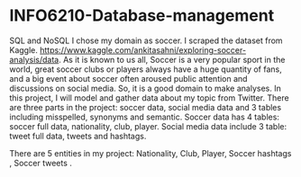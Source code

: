 # INFO6210-Database-management
SQL and NoSQL
I chose my domain as soccer. I scraped the dataset from Kaggle. https://www.kaggle.com/ankitasahni/exploring-soccer-analysis/data.
As it is known to us all, Soccer is a very popular sport in the world, great soccer clubs or players always have a huge quantity of fans, and a big event about soccer often aroused public attention and discussions on social media. So, it is a good domain to make analyses. In this project, I will model and gather data about my topic from Twitter.
There are three parts in the project: soccer data, social media data and 3 tables including misspelled, synonyms and semantic.
Soccer data has 4 tables: soccer full data, nationality, club, player.
Social media data include 3 table: tweet full data, tweets and hashtags.
 
There are 5 entities in my project: Nationality, Club, Player, Soccer hashtags , Soccer tweets .
